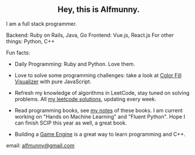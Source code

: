 <h2 align="center">Hey, this is Alfmunny.</h2>

I am a full stack programmer.

Backend: Ruby on Rails, Java, Go
Frontend: Vue.js, React.js
For other things: Python, C++

Fun facts:

- Daily Programming: Ruby and Python. Love them.

- Love to solve some programming challenges: take a look at [Color Fill Visualizer](http://alfmunny.com/algorithm-challenges/color-fill/) with pure JavaScript.

- Refresh my knowledge of algorithms in LeetCode, stay tuned on solving problems. All [my leetcode solutions](https://github.com/alfmunny/leetcode), updating every week.

- Read programming books, see [my notes](https://github.com/alfmunny/book-notes) of these books. I am current working on "Hands on Machine Learning" and "Fluent Python". Hope I can finish SCIP this year as well, a great book.

- Building a [Game Engine](https://github.com/alfmunny/GameEngineMac) is a great way to learn programming and C++.

email: alfmunny@gmail.com
